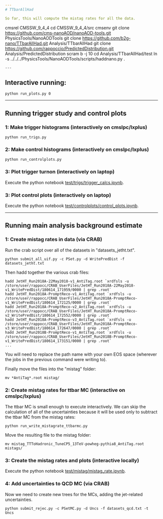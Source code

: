 ```yaml
---
# TTbarAllHad

So far, this will compute the mistag rates for all the data.

```
cmsrel CMSSW_9_4_4
cd CMSSW_9_4_4/src
cmsenv
git clone https://github.com/cms-nanoAOD/nanoAOD-tools.git PhysicsTools/NanoAODTools
git clone https://github.com/b2g-nano/TTbarAllHad.git Analysis/TTbarAllHad
git clone https://github.com/rappoccio/PredictedDistribution.git Analysis/PredictedDistribution
scram b -j 10
cd Analysis/TTbarAllHad/test
ln -s ../../../PhysicsTools/NanoAODTools/scripts/haddnano.py .
```
---
```

## Interactive running:
```
python run_plots.py 0
```
---
## Running trigger study and control plots

### 1: Make trigger histograms (interactively on cmslpc/lxplus)
```
python run_trigs.py
```

### 2: Make control histograms (interactively on cmslpc/lxplus)
```
python run_controlplots.py
```

### 3: Plot trigger turnon (interactively on laptop)

Execute the python notebook [test/trigs/trigger_calcs.ipynb](https://github.com/b2g-nano/TTbarAllHad/blob/master/test/trigs/trigger_calcs.ipynb).

### 3: Plot control plots (interactively on laptop)

Execute the python notebook [test/controlplots/control_plots.ipynb](https://github.com/b2g-nano/TTbarAllHad/blob/master/test/controlplots/control_plots.ipynb).

---
## Running main analysis background estimate

### 1: Create mistag rates in data (via CRAB)

Run the crab script over all of the datasets in "datasets_jetht.txt".

```
python submit_all_uif.py -c PSet.py -d WritePredDist -f datasets_jetht.txt
```

Then hadd together the various crab files:

```
hadd JetHT_Run2018A-22May2018-v1_AntiTag.root `xrdfsls -u   /store/user/rappocc/CRAB_UserFiles/JetHT_Run2018A-22May2018-v1_WritePredDist/180614_171959/0000 | grep .root`
hadd JetHT_Run2018A-PromptReco-v1_AntiTag.root `xrdfsls -u   /store/user/rappocc/CRAB_UserFiles/JetHT_Run2018A-PromptReco-v1_WritePredDist/180614_172125/0000 | grep .root`
hadd JetHT_Run2018A-PromptReco-v2_AntiTag.root `xrdfsls -u   /store/user/rappocc/CRAB_UserFiles/JetHT_Run2018A-PromptReco-v2_WritePredDist/180614_172552/0000 | grep .root`
hadd JetHT_Run2018A-PromptReco-v3_AntiTag.root `xrdfsls -u   /store/user/rappocc/CRAB_UserFiles/JetHT_Run2018A-PromptReco-v3_WritePredDist/180614_172647/0000 | grep .root`
hadd JetHT_Run2018B-PromptReco-v1_AntiTag.root `xrdfsls -u   /store/user/rappocc/CRAB_UserFiles/JetHT_Run2018B-PromptReco-v1_WritePredDist/180614_173151/0000 | grep .root`
...
```

You will need to replace the path name with your own EOS space
(wherever the jobs in the previous command were writing to).

Finally move the files into the "mistag" folder:

```
mv *AntiTag*.root mistag/
```


### 2: Create mistag rates for ttbar MC (interactive on cmslpc/lxplus)

The ttbar MC is small enough to execute interactively. We can skip
the calculation of all of the uncertainties because it will be used
only to subtract the ttbar MC from the mistag rates: 

```
python run_write_mistagrate_ttbarmc.py
```

Move the resulting file to the mistag folder:

```
mv mistag_TTToHadronic_TuneCP5_13TeV-powheg-pythia8_AntiTag.root mistags/
```


### 3: Create the mistag rates and plots (interactive locally)

Execute the python notebook [test/mistag/mistag_rate.ipynb](https://github.com/b2g-nano/TTbarAllHad/blob/master/test/mistag/mistag_rate.ipynb). 

### 4: Add uncertainties to QCD MC (via CRAB)

Now we need to create new trees for the MCs, adding the jet-related
uncertainties. 

```
python submit_rejec.py -c PSetMC.py -d Uncs -f datasets_qcd.txt -t Uncs
```

